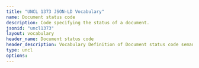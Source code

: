 ```yaml
---
title: "UNCL 1373 JSON-LD Vocabulary"
name: Document status code
description: Code specifying the status of a document.
jsonid: "uncl1373"
layout: vocabulary
header_name: Document status code
header_description: Vocabulary Definition of Document status code semantics in HTML format. JSON-LD format is available at [uncl1373.jsonld](/vocabulary/uncl1373.jsonld)
type: uncl
options:
---
```

